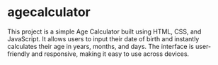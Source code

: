 # agecalculator
This project is a simple Age Calculator built using HTML, CSS, and JavaScript. It allows users to input their date of birth and instantly calculates their age in years, months, and days. The interface is user-friendly and responsive, making it easy to use across devices.
